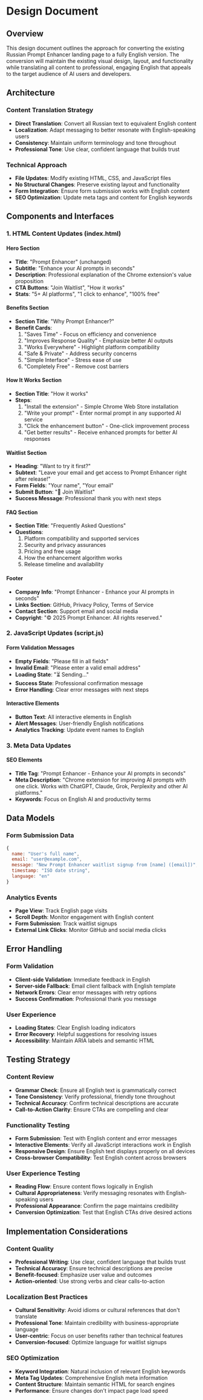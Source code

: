 # Design Document

## Overview

This design document outlines the approach for converting the existing Russian Prompt Enhancer landing page to a fully English version. The conversion will maintain the existing visual design, layout, and functionality while translating all content to professional, engaging English that appeals to the target audience of AI users and developers.

## Architecture

### Content Translation Strategy
- **Direct Translation**: Convert all Russian text to equivalent English content
- **Localization**: Adapt messaging to better resonate with English-speaking users
- **Consistency**: Maintain uniform terminology and tone throughout
- **Professional Tone**: Use clear, confident language that builds trust

### Technical Approach
- **File Updates**: Modify existing HTML, CSS, and JavaScript files
- **No Structural Changes**: Preserve existing layout and functionality
- **Form Integration**: Ensure form submission works with English content
- **SEO Optimization**: Update meta tags and content for English keywords

## Components and Interfaces

### 1. HTML Content Updates (index.html)

#### Hero Section
- **Title**: "Prompt Enhancer" (unchanged)
- **Subtitle**: "Enhance your AI prompts in seconds"
- **Description**: Professional explanation of the Chrome extension's value proposition
- **CTA Buttons**: "Join Waitlist", "How it works"
- **Stats**: "5+ AI platforms", "1 click to enhance", "100% free"

#### Benefits Section
- **Section Title**: "Why Prompt Enhancer?"
- **Benefit Cards**:
  1. "Saves Time" - Focus on efficiency and convenience
  2. "Improves Response Quality" - Emphasize better AI outputs
  3. "Works Everywhere" - Highlight platform compatibility
  4. "Safe & Private" - Address security concerns
  5. "Simple Interface" - Stress ease of use
  6. "Completely Free" - Remove cost barriers

#### How It Works Section
- **Section Title**: "How it works"
- **Steps**:
  1. "Install the extension" - Simple Chrome Web Store installation
  2. "Write your prompt" - Enter normal prompt in any supported AI service
  3. "Click the enhancement button" - One-click improvement process
  4. "Get better results" - Receive enhanced prompts for better AI responses

#### Waitlist Section
- **Heading**: "Want to try it first?"
- **Subtext**: "Leave your email and get access to Prompt Enhancer right after release!"
- **Form Fields**: "Your name", "Your email"
- **Submit Button**: "🚀 Join Waitlist"
- **Success Message**: Professional thank you with next steps

#### FAQ Section
- **Section Title**: "Frequently Asked Questions"
- **Questions**:
  1. Platform compatibility and supported services
  2. Security and privacy assurances
  3. Pricing and free usage
  4. How the enhancement algorithm works
  5. Release timeline and availability

#### Footer
- **Company Info**: "Prompt Enhancer - Enhance your AI prompts in seconds"
- **Links Section**: GitHub, Privacy Policy, Terms of Service
- **Contact Section**: Support email and social media
- **Copyright**: "© 2025 Prompt Enhancer. All rights reserved."

### 2. JavaScript Updates (script.js)

#### Form Validation Messages
- **Empty Fields**: "Please fill in all fields"
- **Invalid Email**: "Please enter a valid email address"
- **Loading State**: "⏳ Sending..."
- **Success State**: Professional confirmation message
- **Error Handling**: Clear error messages with next steps

#### Interactive Elements
- **Button Text**: All interactive elements in English
- **Alert Messages**: User-friendly English notifications
- **Analytics Tracking**: Update event names to English

### 3. Meta Data Updates

#### SEO Elements
- **Title Tag**: "Prompt Enhancer - Enhance your AI prompts in seconds"
- **Meta Description**: "Chrome extension for improving AI prompts with one click. Works with ChatGPT, Claude, Grok, Perplexity and other AI platforms."
- **Keywords**: Focus on English AI and productivity terms

## Data Models

### Form Submission Data
```javascript
{
  name: "User's full name",
  email: "user@example.com",
  message: "New Prompt Enhancer waitlist signup from [name] ([email])",
  timestamp: "ISO date string",
  language: "en"
}
```

### Analytics Events
- **Page View**: Track English page visits
- **Scroll Depth**: Monitor engagement with English content
- **Form Submission**: Track waitlist signups
- **External Link Clicks**: Monitor GitHub and social media clicks

## Error Handling

### Form Validation
- **Client-side Validation**: Immediate feedback in English
- **Server-side Fallback**: Email client fallback with English template
- **Network Errors**: Clear error messages with retry options
- **Success Confirmation**: Professional thank you message

### User Experience
- **Loading States**: Clear English loading indicators
- **Error Recovery**: Helpful suggestions for resolving issues
- **Accessibility**: Maintain ARIA labels and semantic HTML

## Testing Strategy

### Content Review
- **Grammar Check**: Ensure all English text is grammatically correct
- **Tone Consistency**: Verify professional, friendly tone throughout
- **Technical Accuracy**: Confirm technical descriptions are accurate
- **Call-to-Action Clarity**: Ensure CTAs are compelling and clear

### Functionality Testing
- **Form Submission**: Test with English content and error messages
- **Interactive Elements**: Verify all JavaScript interactions work in English
- **Responsive Design**: Ensure English text displays properly on all devices
- **Cross-browser Compatibility**: Test English content across browsers

### User Experience Testing
- **Reading Flow**: Ensure content flows logically in English
- **Cultural Appropriateness**: Verify messaging resonates with English-speaking users
- **Professional Appearance**: Confirm the page maintains credibility
- **Conversion Optimization**: Test that English CTAs drive desired actions

## Implementation Considerations

### Content Quality
- **Professional Writing**: Use clear, confident language that builds trust
- **Technical Accuracy**: Ensure technical descriptions are precise
- **Benefit-focused**: Emphasize user value and outcomes
- **Action-oriented**: Use strong verbs and clear calls-to-action

### Localization Best Practices
- **Cultural Sensitivity**: Avoid idioms or cultural references that don't translate
- **Professional Tone**: Maintain credibility with business-appropriate language
- **User-centric**: Focus on user benefits rather than technical features
- **Conversion-focused**: Optimize language for waitlist signups

### SEO Optimization
- **Keyword Integration**: Natural inclusion of relevant English keywords
- **Meta Tag Updates**: Comprehensive English meta information
- **Content Structure**: Maintain semantic HTML for search engines
- **Performance**: Ensure changes don't impact page load speed